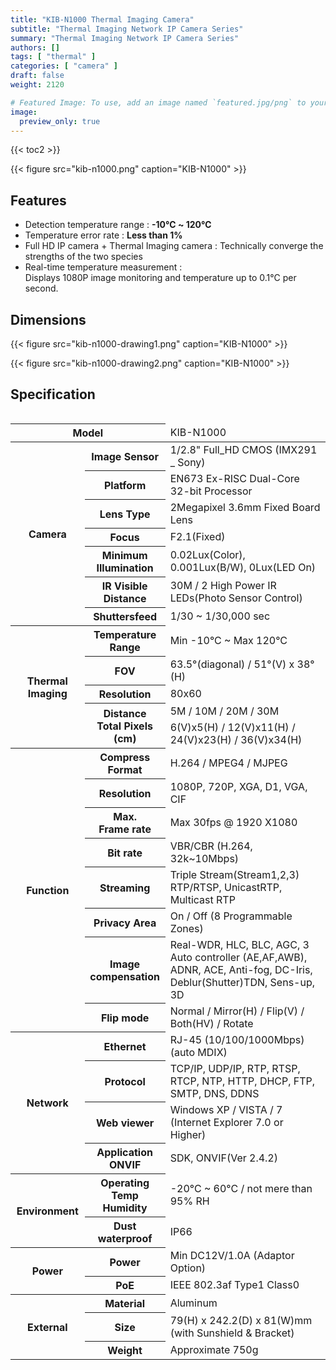 ```yaml
---
title: "KIB-N1000 Thermal Imaging Camera"
subtitle: "Thermal Imaging Network IP Camera Series"
summary: "Thermal Imaging Network IP Camera Series"
authors: []
tags: [ "thermal" ]
categories: [ "camera" ]
draft: false
weight: 2120

# Featured Image: To use, add an image named `featured.jpg/png` to your page's folder.
image:
  preview_only: true
---
```


{{< toc2 >}}

<div class="container">
<div class="row justify-content-center align-items-end">
<div class="col-sm-6">

{{< figure src="kib-n1000.png" caption="KIB-N1000" >}}

</div>
</div>
</div>

## Features

- Detection temperature range : **-10℃  ~ 120℃** 
- Temperature error rate : **Less than 1%**
- Full HD IP camera + Thermal Imaging camera : Technically converge the strengths of the two species
- Real-time temperature measurement :<br>Displays 1080P image monitoring and temperature up to 0.1°C per second.

## Dimensions

<div class="container">
<div class="row justify-content-center align-items-end">
<div class="col-sm-4">

{{< figure src="kib-n1000-drawing1.png" caption="KIB-N1000" >}}

</div>
<div class="col-sm-4">

{{< figure src="kib-n1000-drawing2.png" caption="KIB-N1000" >}}

</div>
</div>
</div>

## Specification

<div style="overflow-x: auto">
<table class="spec">
<thead>
<tr>
<th colspan="2">Model</th>
<td colspan="6">KIB-N1000</th>
</tr>
</thead>
<tbody>
<tr>
<th rowspan="7">Camera</th>
<th>Image Sensor</th>
<td colspan="6">1/2.8" Full_HD CMOS (IMX291 _ Sony)</td>
</tr>
<tr>
<th>Platform</th>
<td colspan="6">EN673 Ex-RISC Dual-Core 32-bit Processor</td>
</tr>
<tr>
<th>Lens Type</th>
<td colspan="6">2Megapixel 3.6mm Fixed Board Lens</td>
</tr>
<tr>
<th>Focus</th>
<td colspan="6">F2.1(Fixed)</td>
</tr>
<tr>
<th>Minimum<br>Illumination</th>
<td colspan="6">0.02Lux(Color), 0.001Lux(B/W), 0Lux(LED On)</td>
</tr>
<tr>
<th>IR Visible<br>Distance</th>
<td colspan="6">30M / 2 High Power IR LEDs(Photo Sensor Control)</td>
</tr>
<tr>
<th>Shuttersfeed</th>
<td colspan="6">1/30 ~ 1/30,000 sec</td>
</tr>
<tr>
<th rowspan="5">Thermal Imaging</th>
<th>Temperature<br>Range</th>
<td colspan="6">Min -10°C ~ Max 120°C</td>
</tr>
<tr>
<th>FOV</th>
<td colspan="6">63.5°(diagonal) / 51°(V) x 38°(H)</td>
</tr>
<tr>
<th>Resolution</th>
<td colspan="6">80x60</td>
</tr>
<tr>
<th rowspan="2">Distance<br>Total Pixels<br>(cm)</th>
<td colspan="6">5M / 10M / 20M / 30M</td>
</tr>
<tr>
<td colspan="6">6(V)x5(H) / 12(V)x11(H) / 24(V)x23(H) / 36(V)x34(H)</td>
</tr>
<tr>
<th rowspan="8">Function</th>
<th>Compress<br>Format</th>
<td colspan="6">H.264 / MPEG4 / MJPEG</td>
</tr>
<tr>
<th>Resolution</th>
<td colspan="6">1080P, 720P, XGA, D1, VGA, CIF</td>
</tr>
<tr>
<th>Max.<br>Frame rate</th>
<td colspan="6">Max 30fps @ 1920 X1080</td>
</tr>
<tr>
<th>Bit rate</th>
<td colspan="6">VBR/CBR (H.264, 32k~10Mbps)</td>
</tr>
<tr>
<th>Streaming</th>
<td colspan="6">Triple Stream(Stream1,2,3) RTP/RTSP, UnicastRTP, Multicast RTP</td>
</tr>
<tr>
<th>Privacy Area</th>
<td colspan="6">On / Off (8 Programmable Zones)</td>
</tr>
<tr>
<th>Image<br>compensation</th>
<td colspan="6">Real-WDR, HLC, BLC, AGC, 3 Auto controller (AE,AF,AWB),
ADNR, ACE, Anti-fog, DC-Iris, Deblur(Shutter)TDN, Sens-up, 3D</td>
</tr>
<tr>
<th>Flip mode</th>
<td colspan="6">Normal / Mirror(H) / Flip(V) / Both(HV) / Rotate</td>
</tr>
<tr>
<th rowspan="4">Network</th>
<th>Ethernet</th>
<td colspan="6">RJ-45 (10/100/1000Mbps) (auto MDIX)</td>
</tr>
<tr>
<th>Protocol</th>
<td colspan="6">TCP/IP, UDP/IP, RTP, RTSP, RTCP, NTP,
HTTP, DHCP, FTP, SMTP, DNS, DDNS</td>
</tr>
<tr>
<th>Web viewer</th>
<td colspan="6">Windows XP / VISTA / 7 (Internet Explorer 7.0 or Higher)</td>
</tr>
<tr>
<th>Application<br>ONVIF</th>
<td colspan="6">SDK, ONVIF(Ver 2.4.2)</td>
</tr>
<tr>
<th rowspan="2">Environment</th>
<th>Operating Temp<br>Humidity</th>
<td colspan="6">-20°C ~ 60°C / not mere than 95% RH</td>
</tr>
<tr>
<th>Dust<br>waterproof</th>
<td colspan="6">IP66</td>
</tr>
<tr>
<th rowspan="2">Power</th>
<th>Power</th>
<td colspan="6">Min DC12V/1.0A (Adaptor Option)</td>
</tr>
<tr>
<th>PoE</th>
<td colspan="6">IEEE 802.3af Type1 Class0</td>
</tr>
<tr>
<th rowspan="3">External</th>
<th>Material</th>
<td colspan="6">Aluminum</td>
</tr>
<tr>
<th>Size</th>
<td colspan="6">79(H) x 242.2(D) x 81(W)mm (with Sunshield & Bracket)</td>
</tr>
<tr>
<th>Weight</th>
<td colspan="6">Approximate 750g</td>
</tr>
</tbody>
</table>
</div>
